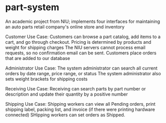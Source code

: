 # part-system
An academic project from NIU; implements four interfaces for maintaining an auto parts retail company's online store and inventory

Customer Use Case:
  Customers can browse a part catalog, add items to a cart, and go through checkout. 
  Pricing is determined by products and weight for shipping charges
  The NIU servers cannot process email requests, so no confirmation email can be sent.
  Customers place orders that are added to our database

Administrator Use Case:
  The system administrator can search all current orders by date range, price range, or status
  The system administrator also sets weight brackets for shipping costs
  
Receiving Use Case:
  Receiving can search parts by part number or description and update their quantity by a positive number
  
 Shipping Use Case:
  Shipping workers can view all Pending orders, print shipping label, packing list, and invoice (if there were printing hardware connected)
  SHipping workers can set orders as Shipped.
  
